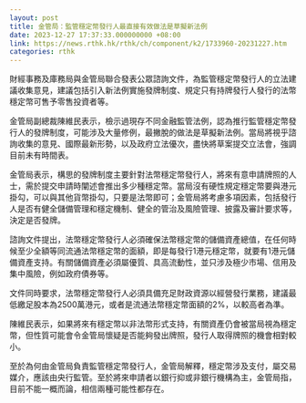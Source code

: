 ```yaml
---
layout: post
title: 金管局：監管穩定幣發行人最直接有效做法是草擬新法例
date: 2023-12-27 17:37:33.000000000 +08:00
link: https://news.rthk.hk/rthk/ch/component/k2/1733960-20231227.htm
categories: rthk
---
```


財經事務及庫務局與金管局聯合發表公眾諮詢文件，為監管穩定幣發行人的立法建議收集意見，建議包括引入新法例實施發牌制度、規定只有持牌發行人發行的法幣穩定幣可售予零售投資者等。

金管局副總裁陳維民表示，檢示過現存不同金融監管法例，認為推行監管穩定幣發行人的發牌制度，可能涉及大量修例，最撇脫的做法是草擬新法例。當局將視乎諮詢收集的意見、國際最新形勢，以及政府立法優次，盡快將草案提交立法會，強調目前未有時間表。

金管局表示，構思的發牌制度主要針對法幣穩定幣發行人，將來有意申請牌照的人士，需於提交申請時闡述會推出多少種穩定幣。當局沒有硬性規定穩定幣要與港元掛勾，可以與其他貨幣掛勾，只要是法幣即可；金管局將考慮多項因素，包括發行人是否有健全儲備管理和穩定機制、健全的管治及風險管理、披露及審計要求等，決定是否發牌。

諮詢文件提出，法幣穩定幣發行人必須確保法幣穩定幣的儲備資產總值，在任何時候至少全額等同流通法幣穩定幣的面額，即是每發行1港元穩定幣，就要有1港元儲備資產支持。有關儲備資產必須屬優質、具高流動性，並只涉及極少市場、信用及集中風險，例如政府債券等。

文件同時要求，法幣穩定幣發行人必須具備充足財政資源以經營發行業務，建議最低繳足股本為2500萬港元，或者是流通法幣穩定幣面額的2%，以較高者為準。

陳維民表示，如果將來有穩定幣以非法幣形式支持，有關資產仍會被當局視為穩定幣，但性質可能會令金管局懷疑是否能夠發出牌照，發行人取得牌照的機會相對較小。

至於為何由金管局負責監管穩定幣發行人，金管局解釋，穩定幣涉及支付，屬交易媒介，應該由央行監管。至於將來申請者以銀行抑或非銀行機構為主，金管局指，目前不能一概而論，相信兩種可能性都存在。
